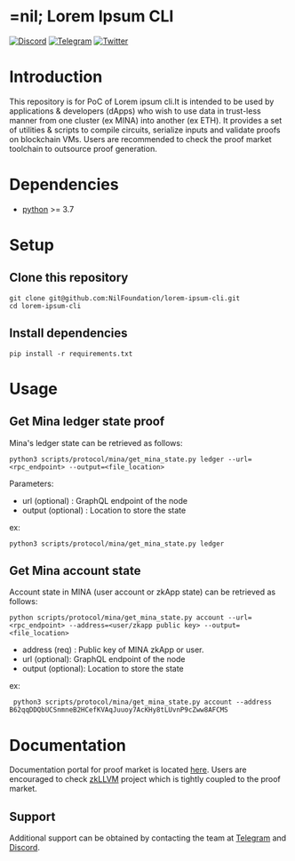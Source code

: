 # =nil; Lorem Ipsum CLI

[![Discord](https://img.shields.io/discord/969303013749579846.svg?logo=discord&style=flat-square)](https://discord.gg/KmTAEjbmM3)
[![Telegram](https://img.shields.io/badge/Telegram-2CA5E0?style=flat-square&logo=telegram&logoColor=dark)](https://t.me/nilfoundation)
[![Twitter](https://img.shields.io/twitter/follow/nil_foundation)](https://twitter.com/nil_foundation)

# Introduction

This repository is for PoC of Lorem ipsum cli.It is intended to be used by applications & developers (dApps) who wish to use data
in trust-less manner from one cluster (ex MINA) into another (ex ETH). It provides a set of utilities & scripts to compile circuits, serialize inputs and validate
proofs on blockchain VMs. Users are recommended to check the proof market toolchain to outsource proof generation.

# Dependencies

- [python](https://www.python.org/) >= 3.7

# Setup

## Clone this repository 
```
git clone git@github.com:NilFoundation/lorem-ipsum-cli.git
cd lorem-ipsum-cli
```

## Install dependencies 
```
pip install -r requirements.txt 
```

# Usage

## Get Mina ledger state proof

Mina's ledger state can be retrieved as follows:
```
python3 scripts/protocol/mina/get_mina_state.py ledger --url=<rpc_endpoint> --output=<file_location>
```
Parameters:
- url (optional) : GraphQL endpoint of the node
- output (optional) : Location to store the state

ex:
```
python3 scripts/protocol/mina/get_mina_state.py ledger 
```

## Get Mina account state

Account state in MINA (user account or zkApp state) can be retrieved as follows:

```
python scripts/protocol/mina/get_mina_state.py account --url=<rpc_endpoint> --address=<user/zkapp public key> --output=<file_location>
```
- address (req) : Public key of MINA zkApp or user.   
- url (optional): GraphQL endpoint of the node
- output (optional): Location to store the state

ex:
```
 python3 scripts/protocol/mina/get_mina_state.py account --address B62qqDDQbUCSnmneB2HCefKVAqJuuoy7AcKHy8tLUvnP9cZww8AFCMS
```

# Documentation 
Documentation portal for proof market is located [here](https://docs.nil.foundation/proof-market).
Users are encouraged to check [zkLLVM](https://github.com/NilFoundation/zkllvm) project which is tightly coupled to the proof market.


## Support
Additional support can be obtained by contacting the team at [Telegram](https://t.me/nilfoundation) and [Discord](https://discord.gg/KmTAEjbmM3).

